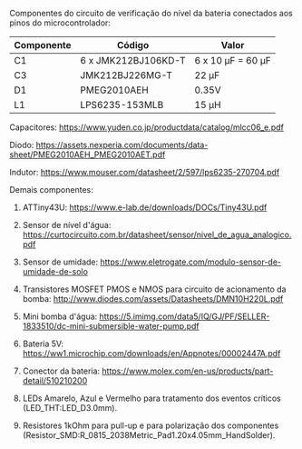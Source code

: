 Componentes do circuito de verificação do nível da bateria conectados aos pinos do microcontrolador:

|Componente|Código|Valor|
|--|--|--|
|C1|6 x JMK212BJ106KD-T|6 x 10 µF = 60 µF|
|C3|JMK212BJ226MG-T|22 µF|
|D1|PMEG2010AEH|0.35V|
|L1|LPS6235-153MLB|15 µH|

Capacitores: https://www.yuden.co.jp/productdata/catalog/mlcc06_e.pdf

Diodo: https://assets.nexperia.com/documents/data-sheet/PMEG2010AEH_PMEG2010AET.pdf

Indutor: https://www.mouser.com/datasheet/2/597/lps6235-270704.pdf

Demais componentes:

1. ATTiny43U: https://www.e-lab.de/downloads/DOCs/Tiny43U.pdf

1. Sensor de nível d'água: https://curtocircuito.com.br/datasheet/sensor/nivel_de_agua_analogico.pdf

1. Sensor de umidade: https://www.eletrogate.com/modulo-sensor-de-umidade-de-solo

4. Transistores MOSFET PMOS e NMOS para circuito de acionamento da bomba:
http://www.diodes.com/assets/Datasheets/DMN10H220L.pdf

5. Mini bomba d'água: https://5.imimg.com/data5/IQ/GJ/PF/SELLER-1833510/dc-mini-submersible-water-pump.pdf

6. Bateria 5V: https://ww1.microchip.com/downloads/en/Appnotes/00002447A.pdf

7. Conector da bateria: https://www.molex.com/en-us/products/part-detail/510210200

8. LEDs Amarelo, Azul e Vermelho para tratamento dos eventos críticos (LED_THT:LED_D3.0mm).

9. Resistores 1kOhm para pull-up e para polarização dos componentes (Resistor_SMD:R_0815_2038Metric_Pad1.20x4.05mm_HandSolder).